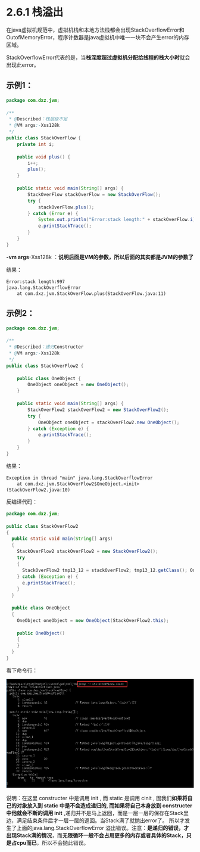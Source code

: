 # 2.6.1 栈溢出

在java虚拟机规范中，虚拟机栈和本地方法栈都会出现StackOverflowError和OutofMemoryError，程序计数器是java虚拟机中唯一一块不会产生error的内存区域。

StackOverflowError代表的是，当**栈深度超过虚拟机分配给线程的栈大小时**就会出现此error。

## **示例1：**

```java
package com.dxz.jvm;

/**
 * @Described：栈层级不足
 * @VM args:-Xss128k
 */
public class StackOverFlow {
    private int i;

    public void plus() {
        i++;
        plus();
    }

    public static void main(String[] args) {
        StackOverFlow stackOverFlow = new StackOverFlow();
        try {
            stackOverFlow.plus();
        } catch (Error e) {
            System.out.println("Error:stack length:" + stackOverFlow.i);
            e.printStackTrace();
        }
    }
}
```

**-vm args**-Xss128k  ：**说明后面是VM的参数，所以后面的其实都是JVM的参数了**

结果：

```text
Error:stack length:997
java.lang.StackOverflowError
    at com.dxz.jvm.StackOverFlow.plus(StackOverFlow.java:11)
```

##  **示例2：**

```java
package com.dxz.jvm;

/**
 * @Described：递归Constructer
 * @VM args:-Xss128k
 */
public class StackOverFlow2 {

    public class OneObject {
        OneObject oneObject = new OneObject();
    }

    public static void main(String[] args) {
        StackOverFlow2 stackOverFlow2 = new StackOverFlow2();
        try {
            OneObject oneObject = stackOverFlow2.new OneObject();
        } catch (Exception e) {
            e.printStackTrace();
        }
    }
}
```

结果：

```text
Exception in thread "main" java.lang.StackOverflowError
    at com.dxz.jvm.StackOverFlow2$OneObject.<init>(StackOverFlow2.java:10)
```

反编译代码：

```java
package com.dxz.jvm;

public class StackOverFlow2
{
  public static void main(String[] args)
  {
    StackOverFlow2 stackOverFlow2 = new StackOverFlow2();
    try
    {
      StackOverFlow2 tmp13_12 = stackOverFlow2; tmp13_12.getClass(); OneObject localOneObject = new OneObject();
    } catch (Exception e) {
      e.printStackTrace();
    }
  }

  public class OneObject
  {
    OneObject oneObject = new OneObject(StackOverFlow2.this);

    public OneObject()
    {
    }
  }
}
```

 看下命令行：

![](../../../.gitbook/assets/image%20%28120%29.png)

说明：在这里  constructer 中是调用 init , 而 static 是调用 cinit , 固我们**如果将自己的对象放入到 static 中是不会造成递归的, 而如果将自己本身放到 constructer 中他就会不断的调用 init** ,递归并不是马上返回，而是一层一层的保存在Stack里边，满足结束条件后才一层一层的返回。当Stack满了就抛出error了。 所以才发生了上面的java.lang.StackOverflowError 溢出错误。注意：**是递归的错误，才出现Stack满的情况**，而**无限循环一般不会占用更多的内存或者具体的Stack，只是占cpu而已**，所以不会抛此错误。

